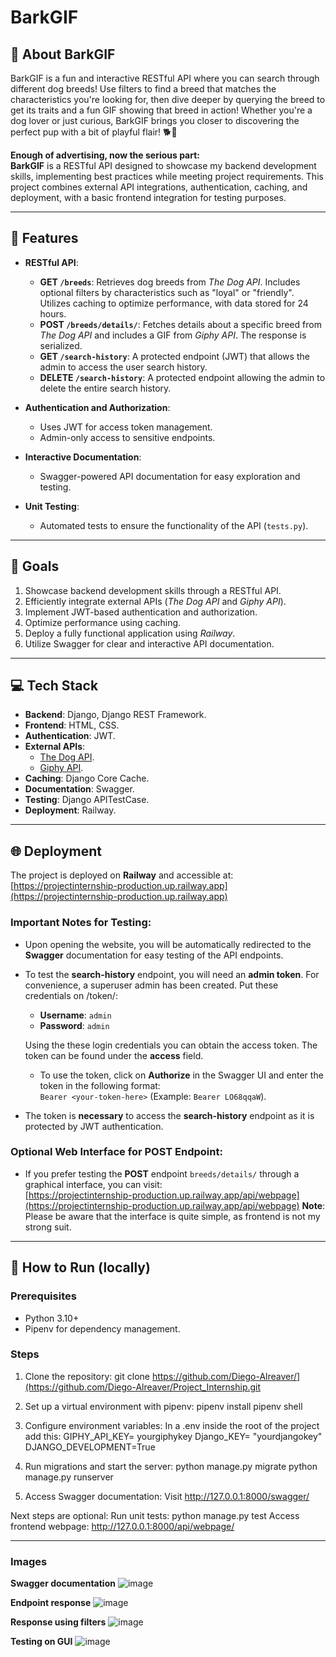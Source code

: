 # BarkGIF
## 🐾 About BarkGIF

BarkGIF is a fun and interactive RESTful API where you can search through different dog breeds! Use filters to find a breed that matches the characteristics you're looking for, then dive deeper by querying the breed to get its traits and a fun GIF showing that breed in action! Whether you're a dog lover or just curious, BarkGIF brings you closer to discovering the perfect pup with a bit of playful flair! 🐕🎉

**Enough of advertising, now the serious part:**  
**BarkGIF** is a RESTful API designed to showcase my backend development skills, implementing best practices while meeting project requirements. This project combines external API integrations, authentication, caching, and deployment, with a basic frontend integration for testing purposes.

---

## 🌟 Features

- **RESTful API**:
  - **GET `/breeds`**: Retrieves dog breeds from *The Dog API*. Includes optional filters by characteristics such as "loyal" or "friendly". Utilizes caching to optimize performance, with data stored for 24 hours.
  - **POST `/breeds/details/`**: Fetches details about a specific breed from *The Dog API* and includes a GIF from *Giphy API*. The response is serialized.
  - **GET `/search-history`**: A protected endpoint (JWT) that allows the admin to access the user search history.
  - **DELETE `/search-history`**: A protected endpoint allowing the admin to delete the entire search history.

- **Authentication and Authorization**:
  - Uses JWT for access token management.
  - Admin-only access to sensitive endpoints.

- **Interactive Documentation**:
  - Swagger-powered API documentation for easy exploration and testing.

- **Unit Testing**:
  - Automated tests to ensure the functionality of the API (`tests.py`).

---

## 🎯 Goals

1. Showcase backend development skills through a RESTful API.  
2. Efficiently integrate external APIs (*The Dog API* and *Giphy API*).  
3. Implement JWT-based authentication and authorization.  
4. Optimize performance using caching.  
5. Deploy a fully functional application using *Railway*.  
6. Utilize Swagger for clear and interactive API documentation.

---

## 💻 Tech Stack

- **Backend**: Django, Django REST Framework.  
- **Frontend**: HTML, CSS.
- **Authentication**: JWT.
- **External APIs**: 
  - [The Dog API](https://thedogapi.com).  
  - [Giphy API](https://developers.giphy.com).  
- **Caching**: Django Core Cache.
- **Documentation**: Swagger.  
- **Testing**: Django APITestCase.  
- **Deployment**: Railway.  

---

## 🌐 Deployment

The project is deployed on **Railway** and accessible at:  
[https://projectinternship-production.up.railway.app](https://projectinternship-production.up.railway.app)

### Important Notes for Testing:
- Upon opening the website, you will be automatically redirected to the **Swagger** documentation for easy testing of the API endpoints.
- To test the **search-history** endpoint, you will need an **admin token**. For convenience, a superuser admin has been created. Put these credentials on /token/:
   - **Username**: `admin`
   - **Password**: `admin`
   
   Using the these login credentials you can obtain the access token. The token can be found under the **access** field. 
   - To use the token, click on **Authorize** in the Swagger UI and enter the token in the following format:  
     `Bearer <your-token-here>` (Example: `Bearer LO68qqaW`).

- The token is **necessary** to access the **search-history** endpoint as it is protected by JWT authentication.
  
### Optional Web Interface for POST Endpoint:
- If you prefer testing the **POST** endpoint `breeds/details/` through a graphical interface, you can visit:  
  [https://projectinternship-production.up.railway.app/api/webpage](https://projectinternship-production.up.railway.app/api/webpage)
**Note**: Please be aware that the interface is quite simple, as frontend is not my strong suit.

---

## 🚀 How to Run (locally)

### Prerequisites
- Python 3.10+
- Pipenv for dependency management.

### Steps
1. Clone the repository:
   git clone https://github.com/Diego-Alreaver/](https://github.com/Diego-Alreaver/Project_Internship.git
   
3. Set up a virtual environment with pipenv:
   pipenv install
   pipenv shell
   
4. Configure environment variables:
   In a .env inside the root of the project add this:
       GIPHY_API_KEY= yourgiphykey
       Django_KEY= "yourdjangokey"
       DJANGO_DEVELOPMENT=True
      
5. Run migrations and start the server:
   python manage.py migrate
   python manage.py runserver

6. Access Swagger documentation:
   Visit http://127.0.0.1:8000/swagger/

Next steps are optional:
Run unit tests: python manage.py test
Access frontend webpage: http://127.0.0.1:8000/api/webpage/

---

### Images
**Swagger documentation**
![image](https://github.com/user-attachments/assets/94a703d7-2d73-499c-a3f6-eb3585d80004)

**Endpoint response**
![image](https://github.com/user-attachments/assets/917368d9-ce26-4b5d-9caa-a7283afefbdd)

**Response using filters**
![image](https://github.com/user-attachments/assets/632c8548-2574-4c8b-8a8a-5cc70960d0ef)

**Testing on GUI**
![image](https://github.com/user-attachments/assets/e38468c1-d260-4220-abb1-ca1a3114fcf1)

